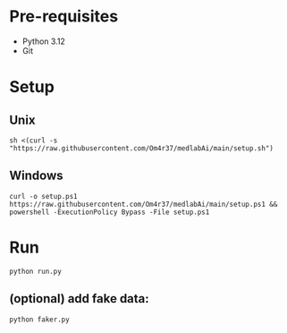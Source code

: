 # Pre-requisites
- Python 3.12
- Git
# Setup
## Unix
```
sh <(curl -s "https://raw.githubusercontent.com/Om4r37/medlabAi/main/setup.sh")
```
## Windows
```
curl -o setup.ps1 https://raw.githubusercontent.com/Om4r37/medlabAi/main/setup.ps1 && powershell -ExecutionPolicy Bypass -File setup.ps1
```
# Run
```
python run.py
```
## (optional) add fake data:
```
python faker.py
```
